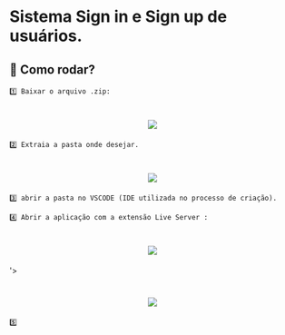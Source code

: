 # Sistema Sign in e Sign up de usuários.

## 🚀 Como rodar?


    1️⃣ Baixar o arquivo .zip:

<h1 align="center"><img src='https://ik.imagekit.io/AlvesLuan/headmes/downloadZip.png?ik-sdk-version=javascript-1.4.3&updatedAt=1668888872153'> </h1>

    2️⃣ Extraia a pasta onde desejar. 

<h1 align="center"><img src='https://ik.imagekit.io/AlvesLuan/headmes/extraia.JPG?ik-sdk-version=javascript-1.4.3&updatedAt=1668889075724'> </h1>

    3️⃣ abrir a pasta no VSCODE (IDE utilizada no processo de criação).

    4️⃣ Abrir a aplicação com a extensão Live Server :
    
<h1 align="center"><img src='<h1 align="center"><img src='https://ik.imagekit.io/AlvesLuan/headmes/liveserverLOGO.JPG?ik-sdk-version=javascript-1.4.3&updatedAt=1668889199577'> </h1>'> </h1> 
 
<h1 align="center"><img src='https://ik.imagekit.io/AlvesLuan/headmes/liveserver?ik-sdk-version=javascript-1.4.3&updatedAt=1668888882956'> </h1>

    5️⃣ 
